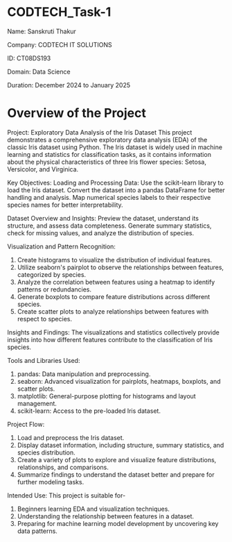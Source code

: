 # CODTECH_Task-1
Name: Sanskruti Thakur

Company: CODTECH IT SOLUTIONS

ID: CT08DS193

Domain: Data Science

Duration: December 2024 to January 2025

# Overview of the Project

Project: Exploratory Data Analysis of the Iris Dataset
This project demonstrates a comprehensive exploratory data analysis (EDA) of the classic Iris dataset using Python. The Iris dataset is widely used in machine learning and statistics for classification tasks, as it contains information about the physical characteristics of three Iris flower species: Setosa, Versicolor, and Virginica.

Key Objectives:
Loading and Processing Data: Use the scikit-learn library to load the Iris dataset. Convert the dataset into a pandas DataFrame for better handling and analysis. Map numerical species labels to their respective species names for better interpretability.

Dataset Overview and Insights: Preview the dataset, understand its structure, and assess data completeness. Generate summary statistics, check for missing values, and analyze the distribution of species.

Visualization and Pattern Recognition: 
1) Create histograms to visualize the distribution of individual features.
2) Utilize seaborn's pairplot to observe the relationships between features, categorized by species.
3) Analyze the correlation between features using a heatmap to identify patterns or redundancies.
4) Generate boxplots to compare feature distributions across different species.
5) Create scatter plots to analyze relationships between features with respect to species.

Insights and Findings: The visualizations and statistics collectively provide insights into how different features contribute to the classification of Iris species.

Tools and Libraries Used:
1) pandas: Data manipulation and preprocessing.
2) seaborn: Advanced visualization for pairplots, heatmaps, boxplots, and scatter plots.
3) matplotlib: General-purpose plotting for histograms and layout management.
4) scikit-learn: Access to the pre-loaded Iris dataset.

Project Flow: 
1) Load and preprocess the Iris dataset.
2) Display dataset information, including structure, summary statistics, and species distribution.
3) Create a variety of plots to explore and visualize feature distributions, relationships, and comparisons.
4) Summarize findings to understand the dataset better and prepare for further modeling tasks.

Intended Use: This project is suitable for-
1) Beginners learning EDA and visualization techniques.
2) Understanding the relationship between features in a dataset.
3) Preparing for machine learning model development by uncovering key data patterns.
